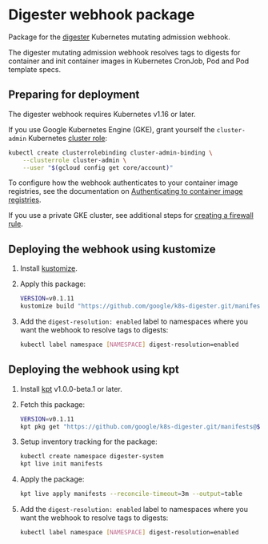 # Digester webhook package

Package for the [digester](https://github.com/google/k8s-digester)
Kubernetes mutating admission webhook.

The digester mutating admission webhook resolves tags to digests for container
and init container images in Kubernetes CronJob, Pod and Pod template specs.

## Preparing for deployment

The digester webhook requires Kubernetes v1.16 or later.

If you use Google Kubernetes Engine (GKE), grant yourself the
`cluster-admin` Kubernetes
[cluster role](https://kubernetes.io/docs/reference/access-authn-authz/rbac/):

```sh
kubectl create clusterrolebinding cluster-admin-binding \
    --clusterrole cluster-admin \
    --user "$(gcloud config get core/account)"
```

To configure how the webhook authenticates to your container image registries,
see the documentation on
[Authenticating to container image registries](https://github.com/google/k8s-digester/blob/main/docs/authentication.md#authenticating-to-container-image-registries).

If you use a private GKE cluster, see additional steps for
[creating a firewall rule](../README.md#private-clusters).

## Deploying the webhook using kustomize

1.  Install [kustomize](https://github.com/kubernetes-sigs/kustomize).

2.  Apply this package:

    ```sh
    VERSION=v0.1.11
    kustomize build "https://github.com/google/k8s-digester.git/manifests?ref=$VERSION" | kubectl apply -f -
    ```

3.  Add the `digest-resolution: enabled` label to namespaces where you want
    the webhook to resolve tags to digests:

    ```sh
    kubectl label namespace [NAMESPACE] digest-resolution=enabled
    ```

## Deploying the webhook using kpt

1.  Install [kpt](https://kpt.dev/installation/) v1.0.0-beta.1 or later.

3.  Fetch this package:

    ```sh
    VERSION=v0.1.11
    kpt pkg get "https://github.com/google/k8s-digester.git/manifests@${VERSION}" manifests
    ```

4.  Setup inventory tracking for the package:

    ```sh
    kubectl create namespace digester-system
    kpt live init manifests
    ```

5.  Apply the package:

    ```sh
    kpt live apply manifests --reconcile-timeout=3m --output=table
    ```

6.  Add the `digest-resolution: enabled` label to namespaces where you want
    the webhook to resolve tags to digests:

    ```sh
    kubectl label namespace [NAMESPACE] digest-resolution=enabled
    ```
